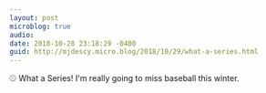 ```yaml
---
layout: post
microblog: true
audio: 
date: 2018-10-28 23:18:29 -0400
guid: http://mjdescy.micro.blog/2018/10/29/what-a-series.html
---
```

⚾️ What a Series! I'm really going to miss baseball this winter.
